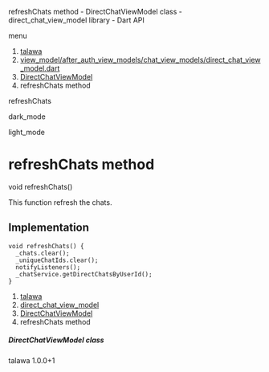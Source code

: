 




refreshChats method - DirectChatViewModel class - direct\_chat\_view\_model library - Dart API







menu

1. [talawa](../../index.html)
2. [view\_model/after\_auth\_view\_models/chat\_view\_models/direct\_chat\_view\_model.dart](../../view_model_after_auth_view_models_chat_view_models_direct_chat_view_model/view_model_after_auth_view_models_chat_view_models_direct_chat_view_model-library.html)
3. [DirectChatViewModel](../../view_model_after_auth_view_models_chat_view_models_direct_chat_view_model/DirectChatViewModel-class.html)
4. refreshChats method

refreshChats


dark\_mode

light\_mode




# refreshChats method


void
refreshChats()

This function refresh the chats.


## Implementation

```
void refreshChats() {
  _chats.clear();
  _uniqueChatIds.clear();
  notifyListeners();
  _chatService.getDirectChatsByUserId();
}
```

 


1. [talawa](../../index.html)
2. [direct\_chat\_view\_model](../../view_model_after_auth_view_models_chat_view_models_direct_chat_view_model/view_model_after_auth_view_models_chat_view_models_direct_chat_view_model-library.html)
3. [DirectChatViewModel](../../view_model_after_auth_view_models_chat_view_models_direct_chat_view_model/DirectChatViewModel-class.html)
4. refreshChats method

##### DirectChatViewModel class





talawa
1.0.0+1






